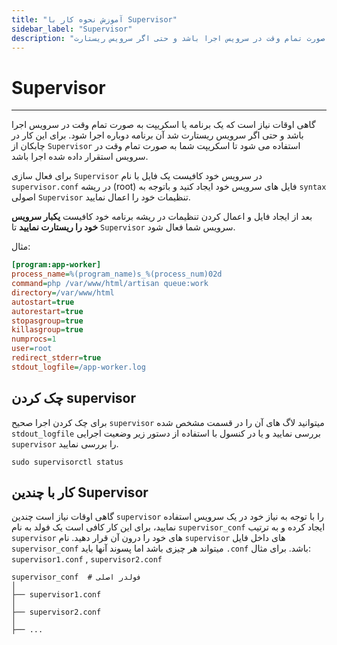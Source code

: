 ```yaml
---
title: "آموزش نحوه کار با Supervisor"
sidebar_label: "Supervisor"
description: "گاهی اوقات نیاز است که یک برنامه یا اسکریپت به صورت تمام وقت در سرویس اجرا باشد و حتی اگر سرویس ریستارت "
---
```


# Supervisor
---

گاهی اوقات نیاز است که یک برنامه یا اسکریپت به صورت تمام وقت در سرویس اجرا باشد و حتی اگر سرویس ریستارت شد آن برنامه دوباره اجرا شود. برای این کار در چابکان از `Supervisor` استفاده می شود تا اسکریپت شما به صورت تمام وقت در سرویس استقرار داده شده اجرا باشد.

برای فعال سازی `Supervisor` در سرویس خود کافیست یک فایل با نام `supervisor.conf` در ریشه (root) فایل های سرویس خود ایجاد کنید و باتوجه به `syntax` اصولی `Supervisor` تنظیمات خود را اعمال نمایید.

بعد از ایجاد فایل و اعمال کردن تنظیمات در ریشه برنامه خود کافیست **یکبار سرویس خود را ریستارت نمایید** تا `Supervisor` سرویس شما فعال شود.

مثال:

```ini
[program:app-worker]
process_name=%(program_name)s_%(process_num)02d
command=php /var/www/html/artisan queue:work
directory=/var/www/html
autostart=true
autorestart=true
stopasgroup=true
killasgroup=true
numprocs=1
user=root
redirect_stderr=true
stdout_logfile=/app-worker.log
```

## چک کردن supervisor

برای چک کردن اجرا صحیح `supervisor` میتوانید لاگ های آن را در قسمت مشخص شده  `stdout_logfile` بررسی نمایید و یا در کنسول با استفاده از دستور زیر وضعیت اجرایی `supervisor` را بررسی نمایید.

```shell
sudo supervisorctl status
```

## کار با چندین Supervisor

گاهی اوقات نیاز است چندین `supervisor` را با توجه به نیاز خود در یک سرویس استفاده نمایید، برای این کار کافی است یک فولد به نام `supervisor_conf` ایجاد کرده و به ترتیب `supervisor` های خود را درون آن قرار دهید. نام `supervisor` های داخل فایل `supervisor_conf` میتواند هر چیزی باشد اما پسوند آنها باید `.conf` باشد. برای مثال: `supervisor1.conf` , `supervisor2.conf`

```text
supervisor_conf  # فولدر اصلی
│
├── supervisor1.conf
│
├── supervisor2.conf
│
├── ...
```